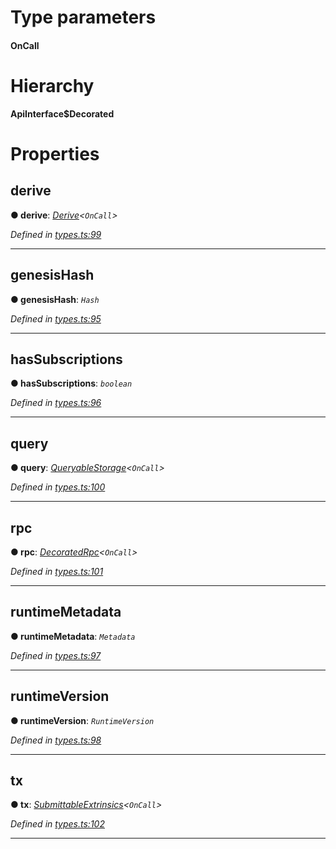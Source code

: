 

# Type parameters
#### OnCall 
# Hierarchy

**ApiInterface$Decorated**

# Properties

<a id="derive"></a>

##  derive

**● derive**: *[Derive](_types_.derive.md)<`OnCall`>*

*Defined in [types.ts:99](https://github.com/polkadot-js/api/blob/ee21272/packages/api/src/types.ts#L99)*

___
<a id="genesishash"></a>

##  genesisHash

**● genesisHash**: *`Hash`*

*Defined in [types.ts:95](https://github.com/polkadot-js/api/blob/ee21272/packages/api/src/types.ts#L95)*

___
<a id="hassubscriptions"></a>

##  hasSubscriptions

**● hasSubscriptions**: *`boolean`*

*Defined in [types.ts:96](https://github.com/polkadot-js/api/blob/ee21272/packages/api/src/types.ts#L96)*

___
<a id="query"></a>

##  query

**● query**: *[QueryableStorage](_types_.queryablestorage.md)<`OnCall`>*

*Defined in [types.ts:100](https://github.com/polkadot-js/api/blob/ee21272/packages/api/src/types.ts#L100)*

___
<a id="rpc"></a>

##  rpc

**● rpc**: *[DecoratedRpc](_types_.decoratedrpc.md)<`OnCall`>*

*Defined in [types.ts:101](https://github.com/polkadot-js/api/blob/ee21272/packages/api/src/types.ts#L101)*

___
<a id="runtimemetadata"></a>

##  runtimeMetadata

**● runtimeMetadata**: *`Metadata`*

*Defined in [types.ts:97](https://github.com/polkadot-js/api/blob/ee21272/packages/api/src/types.ts#L97)*

___
<a id="runtimeversion"></a>

##  runtimeVersion

**● runtimeVersion**: *`RuntimeVersion`*

*Defined in [types.ts:98](https://github.com/polkadot-js/api/blob/ee21272/packages/api/src/types.ts#L98)*

___
<a id="tx"></a>

##  tx

**● tx**: *[SubmittableExtrinsics](_types_.submittableextrinsics.md)<`OnCall`>*

*Defined in [types.ts:102](https://github.com/polkadot-js/api/blob/ee21272/packages/api/src/types.ts#L102)*

___

